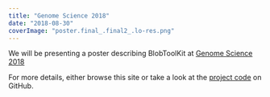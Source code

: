 ```yaml
---
title: "Genome Science 2018"
date: "2018-08-30"
coverImage: "poster.final_.final2_.lo-res.png"
---
```


We will be presenting a poster describing BlobToolKit at [Genome Science 2018](https://www.nottingham.ac.uk/conference/fac-mhs/lifesciences/genome-science-2018/)

For more details, either browse this site or take a look at the [project code](https://github.com/blobtoolkit) on GitHub.
